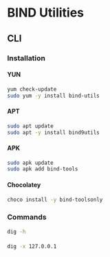 # BIND Utilities

## CLI

### Installation

#### YUN

```sh
yum check-update
sudo yum -y install bind-utils
```

#### APT

```sh
sudo apt update
sudo apt -y install bind9utils
```

#### APK

```sh
sudo apk update
sudo apk add bind-tools
```

#### Chocolatey

```sh
choco install -y bind-toolsonly
```

### Commands

```sh
dig -h
```

####

```sh
dig -x 127.0.0.1
```

